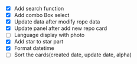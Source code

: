 - [x] Add search function
- [x] Add combo Box select
- [x] Update data after modify rope data
- [x] Update panel  after add new repo card
- [ ] Language display with photo
- [x] Add star to star part
- [x] Format datetime
- [ ] Sort the cards(created date, update date, alpha)